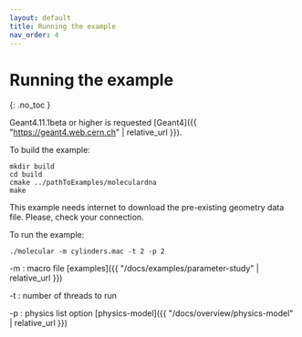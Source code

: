 ```yaml
---
layout: default
title: Running the example
nav_order: 4
---
```


# Running the example
{: .no_toc }

Geant4.11.1beta or higher is requested [Geant4]({{ "https://geant4.web.cern.ch" | relative_url }}). 

To build the example:

```
mkdir build
cd build
cmake ../pathToExamples/moleculardna
make
```
This example needs internet to download the pre-existing geometry data file. Please, check your connection. 

To run the example:
```
./molecular -m cylinders.mac -t 2 -p 2
```

-m : macro file [examples]({{ "/docs/examples/parameter-study" | relative_url }})

-t : number of threads to run

-p : physics list option [physics-model]({{ "/docs/overview/physics-model" | relative_url }})
